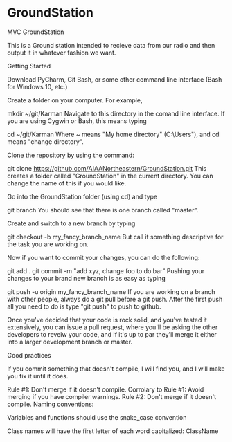 # GroundStation
MVC GroundStation

This is a Ground station intended to recieve data from our radio and then output it in whatever fashion we want.


Getting Started

Download PyCharm, Git Bash, or some other command line interface (Bash for Windows 10, etc.)

Create a folder on your computer. For example,

mkdir ~/git/Karman
Navigate to this directory in the comand line interface. If you are using Cygwin or Bash, this means typing

cd ~/git/Karman
Where ~ means "My home directory" (C:\Users<username>"), and cd means "change directory".

Clone the repository by using the command:

git clone https://github.com/AIAANortheastern/GroundStation.git
This creates a folder called "GroundStation" in the current directory. You can change the name of this if you would like.

Go into the GroundStation folder (using cd) and type

git branch
You should see that there is one branch called "master".

Create and switch to a new branch by typing

git checkout -b my_fancy_branch_name
But call it something descriptive for the task you are working on.

Now if you want to commit your changes, you can do the following:

git add .
git commit -m "add xyz, change foo to do bar"
Pushing your changes to your brand new branch is as easy as typing

git push -u origin my_fancy_branch_name
If you are working on a branch with other people, always do a git pull before a git push. After the first push all you need to do is type "git push" to push to github.

Once you've decided that your code is rock solid, and you've tested it extensively, you can issue a pull request, where you'll be asking the other developers to reveiw your code, and if it's up to par they'll merge it either into a larger development branch or master.

Good practices

If you commit something that doesn't compile, I will find you, and I will make you fix it until it does.

Rule #1: Don't merge if it doesn't compile.
Corrolary to Rule #1: Avoid merging if you have compiler warnings.
Rule #2: Don't merge if it doesn't compile.
Naming conventions:



Variables and functions should use the snake_case convention

Class names will have the first letter of each word capitalized: ClassName
